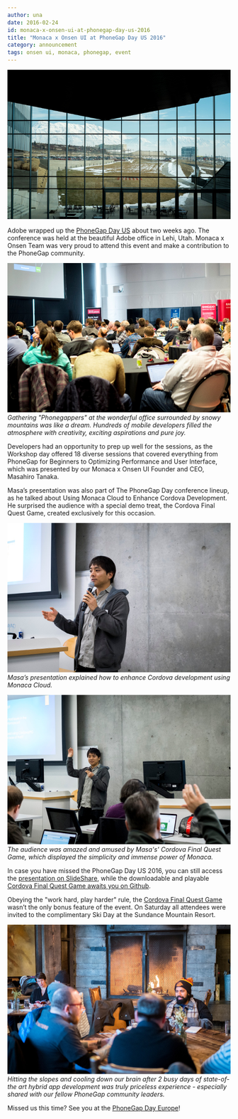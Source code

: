 ```yaml
---
author: una
date: 2016-02-24
id: monaca-x-onsen-ui-at-phonegap-day-us-2016
title: "Monaca x Onsen UI at PhoneGap Day US 2016"
category: announcement
tags: onsen ui, monaca, phonegap, event
---
```


![PhoneGap Day US 2016](/blog/content/images/2016/Feb/20160128-photo-2556.jpg)

Adobe wrapped up the [PhoneGap Day US](http://pgday.phonegap.com/us2016/) about two weeks ago. The conference was held at the beautiful Adobe office in Lehi, Utah. Monaca x Onsen Team was very proud to attend this event and make a contribution to the PhoneGap community.

<!-- more -->

![PhoneGap Day US 2016 audience](/blog/content/images/2016/Feb/20160129-photo-2589.jpg)
*Gathering "Phonegappers" at the wonderful office surrounded by snowy mountains was like a dream. Hundreds of mobile developers filled the atmosphere with creativity, exciting aspirations and pure joy.*

Developers had an opportunity to prep up well for the sessions, as the Workshop day offered 18 diverse sessions that covered everything from PhoneGap for Beginners to Optimizing Performance and User Interface, which was presented by our Monaca x Onsen UI Founder and CEO, Masahiro Tanaka. 

Masa’s presentation was also part of The PhoneGap Day conference lineup, as he talked about Using Monaca Cloud to Enhance Cordova Development. He surprised the audience with a special demo treat, the Cordova Final Quest Game, created exclusively for this occasion.

![Masahiro Tanaka Monaca presentation PhoneGap Day](/blog/content/images/2016/Feb/20160128-photo-2578.jpg)
*Masa’s presentation explained how to enhance Cordova development using Monaca Cloud.*

![Masahiro Tanaka Monaca rpg demo PhoneGap Day](/blog/content/images/2016/Feb/20160128-photo-2571.jpg)
*The audience was amazed and amused by Masa's' Cordova Final Quest Game, which displayed the simplicity and immense power of Monaca.*

In case you have missed the PhoneGap Day US 2016, you can still access the [presentation on SlideShare](http://www.slideshare.net/monaca_mobi/monaca-and-onsen-ui-powerful-hybrid-app-development-framework), while the downloadable and playable [Cordova Final Quest Game awaits you on Github](https://github.com/masahirotanaka/cordova-final-quest).

Obeying the "work hard, play harder" rule, the [Cordova Final Quest Game](https://github.com/masahirotanaka/cordova-final-quest) wasn’t the only bonus feature of the event. On Saturday all attendees were invited to the complimentary Ski Day at the Sundance Mountain Resort.

![PhoneGap Day US 2016 Sundance Resort Ski Day](/blog/content/images/2016/Feb/20160130-photo-2661.jpg)
*Hitting the slopes and cooling down our brain after 2 busy days of state-of-the art hybrid app development was truly priceless experience - especially shared with our fellow PhoneGap community leaders.*

Missed us this time? See you at the [PhoneGap Day Europe](http://pgday.phonegap.com/eu2016/)!
